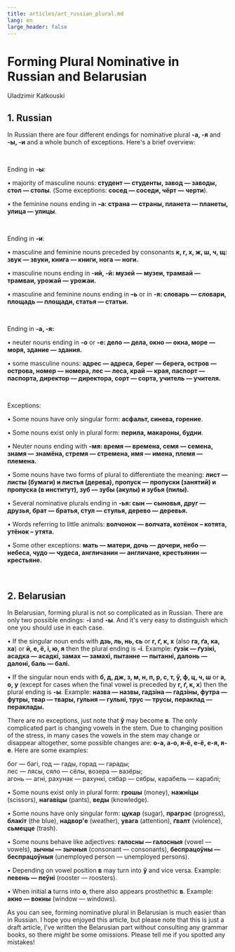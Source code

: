 ```yaml
---
title: articles/art_russian_plural.md 
lang: en
large_header: false
---
```







<h1 id=»forming-plural-nominative-in-russian-and-belarusian»>Forming Plural Nominative in Russian and Belarusian</h1>

Uladzimir Katkouski

<h2 id=»russian»>1. Russian</h2>

In Russian there are four different endings for nominative plural <strong>-а, -я</strong> and <strong>-ы, -и</strong> and a whole bunch of exceptions. Here's a brief overview:

<br />

Ending in <strong>-ы</strong>:


• majority of masculine nouns: <strong>студент — студенты, завод — заводы, стол — столы</strong>. (Some exceptions: <strong>сосед — соседи, чёрт — черти</strong>).


• the feminine nouns ending in <strong>–а: страна — страны, планета — планеты, улица — улицы</strong>.

<br />

Ending in <strong>-и</strong>:


• masculine and feminine nouns preceded by consonants <strong>к, г, х, ж, ш, ч, щ: звук — звуки, книга — книги, нога — ноги.</strong>


• masculine nouns ending in <strong>-ий, -й: музей — музеи, трамвай — трамваи, урожай — урожаи.</strong>


• masculine and feminine nouns ending in <strong>–ь</strong> or in <strong>-я: словарь — словари, площадь — площади, статья — статьи.</strong>

<br />

Ending in <strong>-а, -я:</strong>


• neuter nouns ending in <strong>-о</strong> or <strong>-е: дело — дела, окно — окна, море — моря, здание — здания.</strong>


• some masculine nouns: <strong>адрес — адреса, берег — берега, остров — острова, номер — номера, лес — леса, край — края, паспорт — паспорта, директор — директора, сорт — сорта, учитель — учителя.</strong>

<br />

Exceptions:


• Some nouns have only singular form: <strong>асфальт, синева, горение</strong>.


• Some nouns exist only in plural form: <strong>перила, макароны, будни</strong>.


• Neuter nouns ending with <strong>-мя: время — времена, семя — семена, знамя — знамёна, стремя — стремена, имя — имена, племя — племена.</strong>


• Some nouns have two forms of plural to differentiate the meaning: <strong>лист — листы (бумаги) и листья (дерева), пропуск — пропуски (занятий) и пропуска (в институт), зуб — зубы (акулы) и зубья (пилы).</strong>


• Several nominative plurals ending in <strong>-ья: сын — сыновья, друг — друзья, брат — братья, стул — стулья, дерево — деревья.</strong>


• Words referring to little animals: <strong>волчонок — волчата, котёнок – котята, утёнок – утята.</strong>


• Some other exceptions: <strong>мать — матери, дочь — дочери, небо — небеса, чудо — чудеса, англичанин — англичане, крестьянин — крестьяне.</strong>

<br />
<h2 id=»belarusian»>2. Belarusian</h2>

In Belarusian, forming plural is not so complicated as in Russian. There are only two possible endings: <strong>-і</strong> and <strong>-ы</strong>. And it's very easy to distinguish which one you should use in each case.


• If the singular noun ends with <strong>дзь, ль, нь, сь</strong> or <strong>г, ґ, к, х</strong> (also <strong>га, ґа, ка, ха</strong>) or <strong>й, е, ё, і, ю, я</strong> then the plural ending is <strong>-і</strong>. Example: <strong>ґузiк — ґузiкі, асадка — асадкі, замах — замахі, пытанне — пытанні, далонь — далоні, баль — балі.</strong>


• If the singular noun ends with <strong>б, д, дж, з, м, н, п, р, с, т, ў, ф, ц, ч, ш</strong> or <strong>а, о, у</strong> (except for cases when the final vowel is preceded by <strong>г, ґ, к, х</strong>) then the plural ending is <strong>-ы</strong>. Example: <strong>назва — назвы, гадзіна — гадзіны, футра — футры, твар — твары, гульня — гульні, трус — трусы, пераклад — пераклады.</strong>


There are no exceptions, just note that <strong>ў</strong> may become <strong>в</strong>. The only complicated part is changing vowels in the stem. Due to changing position of the stress, in many cases the vowels in the stem may change or disappear altogether, some possible changes are: <strong>о-а, а-о, я-ё, е-ё, е-я, я-е</strong>. Here are some examples:


бог — багі, год — гады, горад — гарады;<br />
лес — лясы, сяло — сёлы, возера — вазёры;<br />
агонь — агні, рахунак — рахункі, сябар — сябры, карабель — караблі;


• Some nouns exist only in plural form: <strong>грошы</strong> (money), <strong>нажніцы</strong> (scissors), <strong>нагавіцы</strong> (pants), <strong>веды</strong> (knowledge).


• Some nouns have only singular form: <strong>цукар</strong> (sugar), <strong>прагрэс</strong> (progress), <strong>блакіт</strong> (the blue), <strong>надвор'е</strong> (weather), <strong>увага</strong> (attention), <strong>ґвалт</strong> (violence), <strong>сьмецце</strong> (trash).


• Some nouns behave like adjectives: <strong>галосны — галосныя</strong> (vowel — vowels), <strong>зычны — зычныя</strong> (consonant — consonants), <strong>беспрацоўны — беспрацоўныя</strong> (unemployed person — unemployed persons).


• Depending on vowel position <strong>в</strong> may turn into <strong>ў</strong> and vice versa. Example: <strong>певень — пеўні</strong> (rooster — roosters).


• When initial <strong>а</strong> turns into <strong>о</strong>, there also appears prosthethic <strong>в</strong>. Example: <strong>акно — вокны</strong> (window — windows).


As you can see, forming nominative plural in Belarusian is much easier than in Russian. I hope you enjoyed this article, but please note that this is just a draft article, I've written the Belarusian part without consulting any grammar books, so there  *might*  be some omissions. Please tell me if you spotted any mistakes!


